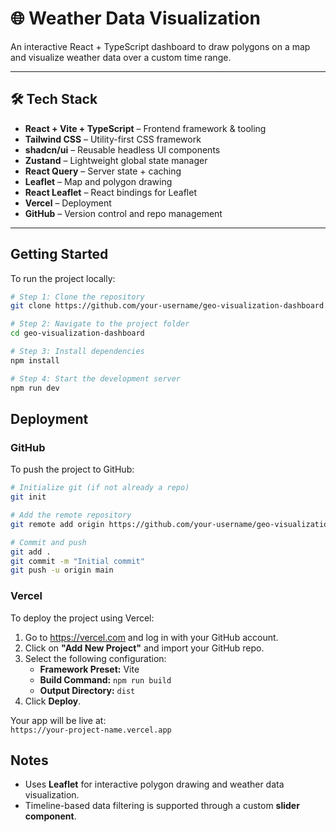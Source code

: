 # 🌐 Weather Data Visualization

An interactive React + TypeScript dashboard to draw polygons on a map and visualize weather data over a custom time range.

---

## 🛠️ Tech Stack

- **React + Vite + TypeScript** – Frontend framework & tooling
- **Tailwind CSS** – Utility-first CSS framework
- **shadcn/ui** – Reusable headless UI components
- **Zustand** – Lightweight global state manager
- **React Query** – Server state + caching
- **Leaflet** – Map and polygon drawing
- **React Leaflet** – React bindings for Leaflet
- **Vercel** – Deployment
- **GitHub** – Version control and repo management

---

## Getting Started

To run the project locally:

```bash
# Step 1: Clone the repository
git clone https://github.com/your-username/geo-visualization-dashboard.git

# Step 2: Navigate to the project folder
cd geo-visualization-dashboard

# Step 3: Install dependencies
npm install

# Step 4: Start the development server
npm run dev
```

## Deployment

### GitHub

To push the project to GitHub:

```bash
# Initialize git (if not already a repo)
git init

# Add the remote repository
git remote add origin https://github.com/your-username/geo-visualization-dashboard.git

# Commit and push
git add .
git commit -m "Initial commit"
git push -u origin main
```

### Vercel

To deploy the project using Vercel:

1. Go to https://vercel.com and log in with your GitHub account.
2. Click on **"Add New Project"** and import your GitHub repo.
3. Select the following configuration:
   - **Framework Preset:** Vite  
   - **Build Command:** `npm run build`  
   - **Output Directory:** `dist`
4. Click **Deploy**.

Your app will be live at:  
`https://your-project-name.vercel.app`

## Notes

- Uses **Leaflet** for interactive polygon drawing and weather data visualization.
- Timeline-based data filtering is supported through a custom **slider component**.

